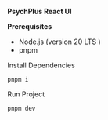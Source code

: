 **PsychPlus React UI**

**Prerequisites**

- Node.js (version 20 LTS )
- pnpm

Install Dependencies

```
pnpm i
```

Run Project

```
pnpm dev
```
